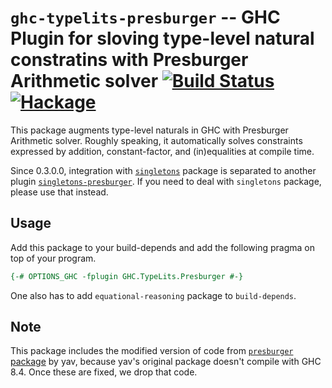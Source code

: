# `ghc-typelits-presburger` -- GHC Plugin for sloving type-level natural constratins with Presburger Arithmetic solver  [![Build Status](https://travis-ci.org/konn/ghc-typelits-presburger.svg?branch=master)](https://travis-ci.org/konn/ghc-typelits-presburger) [![Hackage](https://img.shields.io/hackage/v/ghc-typelits-presburger.svg)](https://hackage.haskell.org/package/ghc-typelits-presburger)

This package augments type-level naturals in GHC with Presburger Arithmetic solver.
Roughly speaking, it automatically solves constraints expressed by addition, constant-factor, and (in)equalities at compile time.

Since 0.3.0.0, integration with [`singletons`][singletons] package is separated to another plugin [`singletons-presburger`][singletons-presburger].
If you need to deal with `singletons` package, please use that instead.

[singletons]: https://hackage.haskell.org/package/singletons
[singletons-presburger]: https://hackage.haskell.org/package/singletons

## Usage
Add this package to your build-depends and add the following pragma on top of your program.

```haskell
{-# OPTIONS_GHC -fplugin GHC.TypeLits.Presburger #-}
```

One also has to add `equational-reasoning` package to `build-depends`.

## Note
This package includes the modified version of code from [`presburger` package](https://hackage.haskell.org/package/presburger) by yav, because yav's original package doesn't compile with GHC 8.4.
Once these are fixed, we drop that code.
